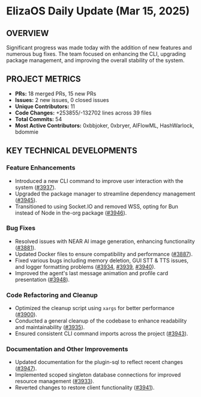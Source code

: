 # ElizaOS Daily Update (Mar 15, 2025)

## OVERVIEW

Significant progress was made today with the addition of new features and numerous bug fixes. The team focused on enhancing the CLI, upgrading package management, and improving the overall stability of the system.

## PROJECT METRICS

- **PRs:** 18 merged PRs, 15 new PRs
- **Issues:** 2 new issues, 0 closed issues
- **Unique Contributors:** 11
- **Code Changes:** +253855/-132702 lines across 39 files
- **Total Commits:** 54
- **Most Active Contributors:** 0xbbjoker, 0xbryer, AIFlowML, HashWarlock, bdommie

## KEY TECHNICAL DEVELOPMENTS

### Feature Enhancements

- Introduced a new CLI command to improve user interaction with the system ([#3937](https://github.com/elizaos/eliza/pull/3937)).
- Upgraded the package manager to streamline dependency management ([#3945](https://github.com/elizaos/eliza/pull/3945)).
- Transitioned to using Socket.IO and removed WSS, opting for Bun instead of Node in the-org package ([#3946](https://github.com/elizaos/eliza/pull/3946)).

### Bug Fixes

- Resolved issues with NEAR AI image generation, enhancing functionality ([#3881](https://github.com/elizaos/eliza/pull/3881)).
- Updated Docker files to ensure compatibility and performance ([#3887](https://github.com/elizaos/eliza/pull/3887)).
- Fixed various bugs including memory deletion, GUI STT & TTS issues, and logger formatting problems ([#3934](https://github.com/elizaos/eliza/pull/3934), [#3939](https://github.com/elizaos/eliza/pull/3939), [#3940](https://github.com/elizaos/eliza/pull/3940)).
- Improved the agent's last message animation and profile card presentation ([#3948](https://github.com/elizaos/eliza/pull/3948)).

### Code Refactoring and Cleanup

- Optimized the cleanup script using `xargs` for better performance ([#3900](https://github.com/elizaos/eliza/pull/3900)).
- Conducted a general cleanup of the codebase to enhance readability and maintainability ([#3935](https://github.com/elizaos/eliza/pull/3935)).
- Ensured consistent CLI command imports across the project ([#3943](https://github.com/elizaos/eliza/pull/3943)).

### Documentation and Other Improvements

- Updated documentation for the plugin-sql to reflect recent changes ([#3947](https://github.com/elizaos/eliza/pull/3947)).
- Implemented scoped singleton database connections for improved resource management ([#3933](https://github.com/elizaos/eliza/pull/3933)).
- Reverted changes to restore client functionality ([#3941](https://github.com/elizaos/eliza/pull/3941)).
